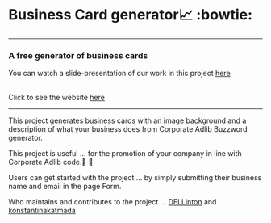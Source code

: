# Business Card generator:chart_with_upwards_trend: :bowtie:
-------------------------
 ### A free generator of business cards
 
You can watch a slide-presentation of our work in this project [here](https://hackmd.io/@kobcat/HyqOF0HQo#/)

</br> Click to see the website [here](https://fac26.github.io/Business-Card-generator/)

---------------------------
This project generates business cards with an image background and a description of what your business does from Corporate Adlib Buzzword generator.

This project is useful ... for the promotion of your company in line with Corporate Adlib code.:necktie: :briefcase:

Users can get started with the project ... by simply submitting their business name and email in the page Form.

Who maintains and contributes to the project ... [DFLLinton]( https://github.com/DFLLinton ) and [konstantinakatmada](https://github.com/konstantinakatmada/)


